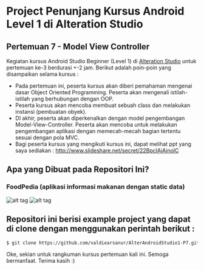 # Project Penunjang Kursus Android Level 1 di Alteration Studio
## Pertemuan 7 - Model View Controller

Kegiatan kursus Android Studio Beginner (Level 1) di [Alteration Studio](http://www.alterationstudio.web.id/) untuk pertemuan ke-3 berdurasi +-2 jam. Berikut adalah poin-poin yang disampaikan selama kursus :

- Pada pertemuan ini, peserta kursus akan diberi pemahaman mengenai dasar Object Oriented Programming. Peserta akan mengenali istilah-istilah yang berhubungan dengan OOP.
- Peserta kursus akan mencoba membuat sebuah class dan melakukan instansi (pembuatan obyek).
- DI akhir, peserta akan diperkenalkan dengan model pengembangan Model-View-Controller. Peserta akan mencoba untuk melakukan pengembangan aplikasi dengan memecah-mecah bagian tertentu sesuai dengan pola MVC.
- Bagi peserta kursus yang mengikuti kursus ini, dapat melihat ppt yang saya sediakan :
http://www.slideshare.net/secret/22BpcIAjAinolC


## Apa yang Dibuat pada Repositori Ini?
### FoodPedia (aplikasi informasi makanan dengan static data)
![alt tag](https://raw.githubusercontent.com/valdiearsanur/AlterAndroidStudio1-P7/master/screenshoots/Screenshot_2016-11-10-17-59-40.png)
![alt tag](https://github.com/valdiearsanur/AlterAndroidStudio1-P7/raw/master/screenshoots/Screenshot_2016-11-10-17-59-34.png)


## Repositori ini berisi example project yang dapat di clone dengan menggunakan perintah berikut :
```sh
$ git clone https://github.com/valdiearsanur/AlterAndroidStudio1-P7.git
```

Oke, sekian untuk rangkuman kursus pertemuan kali ini. Semoga bermanfaat. Terima kasih :)
